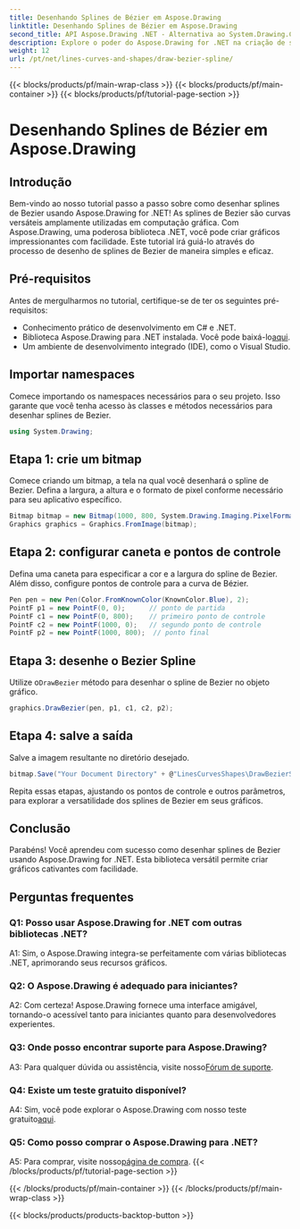 ```yaml
---
title: Desenhando Splines de Bézier em Aspose.Drawing
linktitle: Desenhando Splines de Bézier em Aspose.Drawing
second_title: API Aspose.Drawing .NET - Alternativa ao System.Drawing.Common
description: Explore o poder do Aspose.Drawing for .NET na criação de splines de Bezier impressionantes. Siga nosso guia passo a passo para um desenvolvimento gráfico perfeito.
weight: 12
url: /pt/net/lines-curves-and-shapes/draw-bezier-spline/
---
```


{{< blocks/products/pf/main-wrap-class >}}
{{< blocks/products/pf/main-container >}}
{{< blocks/products/pf/tutorial-page-section >}}

# Desenhando Splines de Bézier em Aspose.Drawing

## Introdução

Bem-vindo ao nosso tutorial passo a passo sobre como desenhar splines de Bezier usando Aspose.Drawing for .NET! As splines de Bezier são curvas versáteis amplamente utilizadas em computação gráfica. Com Aspose.Drawing, uma poderosa biblioteca .NET, você pode criar gráficos impressionantes com facilidade. Este tutorial irá guiá-lo através do processo de desenho de splines de Bezier de maneira simples e eficaz.

## Pré-requisitos

Antes de mergulharmos no tutorial, certifique-se de ter os seguintes pré-requisitos:

- Conhecimento prático de desenvolvimento em C# e .NET.
-  Biblioteca Aspose.Drawing para .NET instalada. Você pode baixá-lo[aqui](https://releases.aspose.com/drawing/net/).
- Um ambiente de desenvolvimento integrado (IDE), como o Visual Studio.

## Importar namespaces

Comece importando os namespaces necessários para o seu projeto. Isso garante que você tenha acesso às classes e métodos necessários para desenhar splines de Bezier.

```csharp
using System.Drawing;
```

## Etapa 1: crie um bitmap

Comece criando um bitmap, a tela na qual você desenhará o spline de Bezier. Defina a largura, a altura e o formato de pixel conforme necessário para seu aplicativo específico.

```csharp
Bitmap bitmap = new Bitmap(1000, 800, System.Drawing.Imaging.PixelFormat.Format32bppPArgb);
Graphics graphics = Graphics.FromImage(bitmap);
```

## Etapa 2: configurar caneta e pontos de controle

Defina uma caneta para especificar a cor e a largura do spline de Bezier. Além disso, configure pontos de controle para a curva de Bézier.

```csharp
Pen pen = new Pen(Color.FromKnownColor(KnownColor.Blue), 2);
PointF p1 = new PointF(0, 0);      // ponto de partida
PointF c1 = new PointF(0, 800);    // primeiro ponto de controle
PointF c2 = new PointF(1000, 0);   // segundo ponto de controle
PointF p2 = new PointF(1000, 800);  // ponto final
```

## Etapa 3: desenhe o Bezier Spline

 Utilize o`DrawBezier` método para desenhar o spline de Bezier no objeto gráfico.

```csharp
graphics.DrawBezier(pen, p1, c1, c2, p2);
```

## Etapa 4: salve a saída

Salve a imagem resultante no diretório desejado.

```csharp
bitmap.Save("Your Document Directory" + @"LinesCurvesShapes\DrawBezierSpline_out.png");
```

Repita essas etapas, ajustando os pontos de controle e outros parâmetros, para explorar a versatilidade dos splines de Bezier em seus gráficos.

## Conclusão

Parabéns! Você aprendeu com sucesso como desenhar splines de Bezier usando Aspose.Drawing for .NET. Esta biblioteca versátil permite criar gráficos cativantes com facilidade.

## Perguntas frequentes

### Q1: Posso usar Aspose.Drawing for .NET com outras bibliotecas .NET?

A1: Sim, o Aspose.Drawing integra-se perfeitamente com várias bibliotecas .NET, aprimorando seus recursos gráficos.

### Q2: O Aspose.Drawing é adequado para iniciantes?

A2: Com certeza! Aspose.Drawing fornece uma interface amigável, tornando-o acessível tanto para iniciantes quanto para desenvolvedores experientes.

### Q3: Onde posso encontrar suporte para Aspose.Drawing?

 A3: Para qualquer dúvida ou assistência, visite nosso[Fórum de suporte](https://forum.aspose.com/c/diagram/17).

### Q4: Existe um teste gratuito disponível?

 A4: Sim, você pode explorar o Aspose.Drawing com nosso teste gratuito[aqui](https://releases.aspose.com/).

### Q5: Como posso comprar o Aspose.Drawing para .NET?

 A5: Para comprar, visite nosso[página de compra](https://purchase.aspose.com/buy).
{{< /blocks/products/pf/tutorial-page-section >}}

{{< /blocks/products/pf/main-container >}}
{{< /blocks/products/pf/main-wrap-class >}}

{{< blocks/products/products-backtop-button >}}
